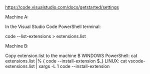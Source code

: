 https://code.visualstudio.com/docs/getstarted/settings

Machine A:

In the Visual Studio Code PowerShell terminal:

code --list-extensions > extensions.list

Machine B:

Copy extension.list to the machine B
WINDOWS PowerShell:
cat extensions.list |% { code --install-extension $_}
LINUX:
cat vscode-extensions.list | xargs -L 1 code --install-extension
